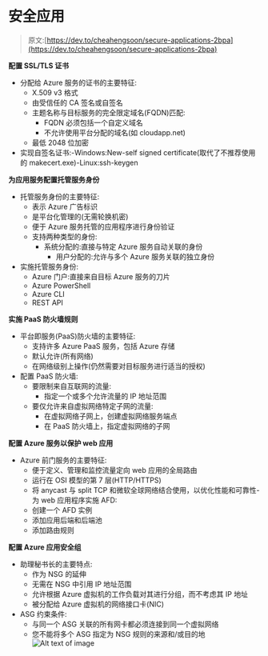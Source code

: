 # 安全应用

> 原文:[https://dev.to/cheahengsoon/secure-applications-2bpa](https://dev.to/cheahengsoon/secure-applications-2bpa)

**配置 SSL/TLS 证书**

*   分配给 Azure 服务的证书的主要特征:
    *   X.509 v3 格式
    *   由受信任的 CA 签名或自签名
    *   主题名称与目标服务的完全限定域名(FQDN)匹配:
        *   FQDN 必须包括一个自定义域名
        *   不允许使用平台分配的域名(如 cloudapp.net)
    *   最低 2048 位加密
*   实现自签名证书:-Windows:New-self signed certificate(取代了不推荐使用的 makecert.exe)-Linux:ssh-keygen

**为应用服务配置托管服务身份**

*   托管服务身份的主要特征:
    *   表示 Azure 广告标识
    *   是平台化管理的(无需轮换机密)
    *   便于 Azure 服务托管的应用程序进行身份验证
    *   支持两种类型的身份:
        *   系统分配的:直接与特定 Azure 服务自动关联的身份
            *   用户分配的:允许与多个 Azure 服务关联的独立身份
*   实施托管服务身份:
    *   Azure 门户:直接来自目标 Azure 服务的刀片
    *   Azure PowerShell
    *   Azure CLI
    *   REST API

**实施 PaaS 防火墙规则**

*   平台即服务(PaaS)防火墙的主要特征:
    *   支持许多 Azure PaaS 服务，包括 Azure 存储
    *   默认允许(所有网络)
    *   在网络级别上操作(仍然需要对目标服务进行适当的授权)
*   配置 PaaS 防火墙:
    *   要限制来自互联网的流量:
        *   指定一个或多个允许流量的 IP 地址范围
    *   要仅允许来自虚拟网络特定子网的流量:
        *   在虚拟网络子网上，创建虚拟网络服务端点
        *   在 PaaS 防火墙上，指定虚拟网络的子网

**配置 Azure 服务以保护 web 应用**

*   Azure 前门服务的主要特征:
    *   便于定义、管理和监控流量定向 web 应用的全局路由
    *   运行在 OSI 模型的第 7 层(HTTP/HTTPS)
    *   将 anycast 与 split TCP 和微软全球网络结合使用，以优化性能和可靠性-为 web 应用程序实施 AFD:
    *   创建一个 AFD 实例
    *   添加应用后端和后端池
    *   添加路由规则

**配置 Azure 应用安全组**

*   助理秘书长的主要特点:
    *   作为 NSG 的延伸
    *   无需在 NSG 中引用 IP 地址范围
    *   允许根据 Azure 虚拟机的工作负载对其进行分组，而不考虑其 IP 地址
    *   被分配给 Azure 虚拟机的网络接口卡(NIC)
*   ASG 约束条件:
    *   与同一个 ASG 关联的所有网卡都必须连接到同一个虚拟网络
    *   您不能将多个 ASG 指定为 NSG 规则的来源和/或目的地![Alt text of image](../Images/6c255d86ea98b2a191ac0a693ffd16c3.png)